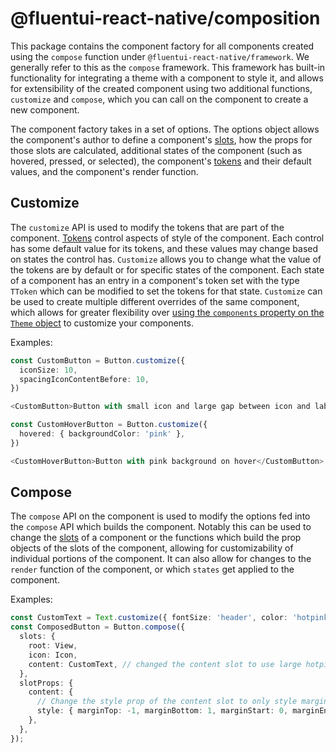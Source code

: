 # @fluentui-react-native/composition

This package contains the component factory for all components created using the `compose` function under `@fluentui-react-native/framework`. We generally refer to this as the `compose` framework. This framework has built-in functionality for integrating a theme with a component to style it, and allows for extensibility of the created component using two additional functions, `customize` and `compose`, which you can call on the component to create a new component.

The component factory takes in a set of options. The options object allows the component's author to define a component's [slots](https://github.com/microsoft/fluentui-react-native/blob/master/CONTRIBUTING.md#slots), how the props for those slots are calculated, additional states of the component (such as hovered, pressed, or selected), the component's [tokens](https://github.com/microsoft/fluentui-react-native/tree/master/packages/framework/use-tokens) and their default values, and the component's render function.

## Customize

The `customize` API is used to modify the tokens that are part of the component. [Tokens](https://github.com/microsoft/fluentui-react-native/tree/master/packages/framework/use-tokens) control aspects of style of the component. Each control has some default value for its tokens, and these values may change based on states the control has. `Customize` allows you to change what the value of the tokens are by default or for specific states of the component. Each state of a component has an entry in a component's token set with the type `TToken` which can be modified to set the tokens for that state. `Customize` can be used to create multiple different overrides of the same component, which allows for greater flexibility over [using the `components` property on the `Theme` object](https://github.com/microsoft/fluentui-react-native/blob/master/docs/pages/Theming/CustomTheme.md#components) to customize your components.

Examples:

```ts
const CustomButton = Button.customize({
  iconSize: 10,
  spacingIconContentBefore: 10,
})

<CustomButton>Button with small icon and large gap between icon and label</CustomButton>

const CustomHoverButton = Button.customize({
  hovered: { backgroundColor: 'pink' },
})

<CustomHoverButton>Button with pink background on hover</CustomButton>
```

## Compose

The `compose` API on the component is used to modify the options fed into the `compose` API which builds the component. Notably this can be used to change the [slots](https://github.com/microsoft/fluentui-react-native/blob/master/CONTRIBUTING.md#slots) of a component or the functions which build the prop objects of the slots of the component, allowing for customizability of individual portions of the component. It can also allow for changes to the `render` function of the component, or which `states` get applied to the component.

Examples:

```ts
const CustomText = Text.customize({ fontSize: 'header', color: 'hotpink' });
const ComposedButton = Button.compose({
  slots: {
    root: View,
    icon: Icon,
    content: CustomText, // changed the content slot to use large hotpink text component
  },
  slotProps: {
    content: {
      // Change the style prop of the content slot to only style margins, dropping styles from tokens.
      style: { marginTop: -1, marginBottom: 1, marginStart: 0, marginEnd: -2 },
    },
  },
});
```
